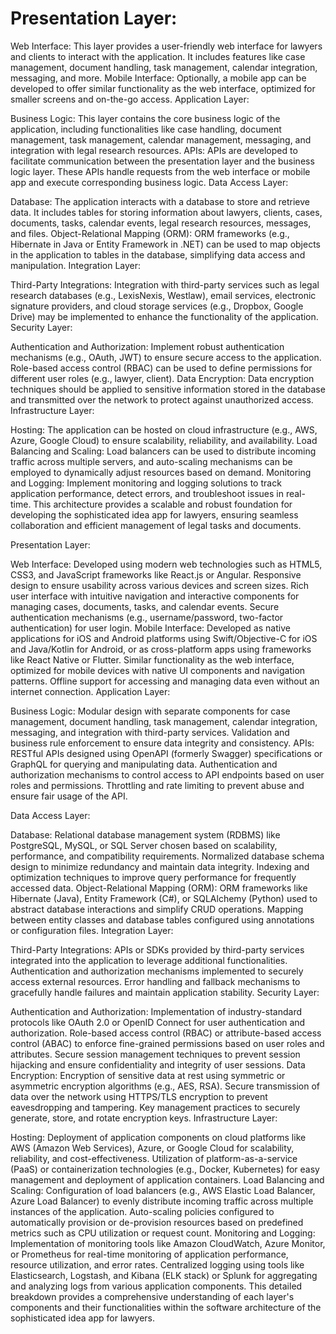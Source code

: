 # Presentation Layer:

Web Interface: This layer provides a user-friendly web interface for lawyers and clients to interact with the
application. It includes features like case management, document handling, task management, calendar integration,
messaging, and more.
Mobile Interface: Optionally, a mobile app can be developed to offer similar functionality as the web interface,
optimized for smaller screens and on-the-go access.
Application Layer:

Business Logic: This layer contains the core business logic of the application, including functionalities like case
handling, document management, task management, calendar management, messaging, and integration with legal research
resources.
APIs: APIs are developed to facilitate communication between the presentation layer and the business logic layer. These
APIs handle requests from the web interface or mobile app and execute corresponding business logic.
Data Access Layer:

Database: The application interacts with a database to store and retrieve data. It includes tables for storing
information about lawyers, clients, cases, documents, tasks, calendar events, legal research resources, messages, and
files.
Object-Relational Mapping (ORM): ORM frameworks (e.g., Hibernate in Java or Entity Framework in .NET) can be used to map
objects in the application to tables in the database, simplifying data access and manipulation.
Integration Layer:

Third-Party Integrations: Integration with third-party services such as legal research databases (e.g., LexisNexis,
Westlaw), email services, electronic signature providers, and cloud storage services (e.g., Dropbox, Google Drive) may
be implemented to enhance the functionality of the application.
Security Layer:

Authentication and Authorization: Implement robust authentication mechanisms (e.g., OAuth, JWT) to ensure secure access
to the application. Role-based access control (RBAC) can be used to define permissions for different user roles (e.g.,
lawyer, client).
Data Encryption: Data encryption techniques should be applied to sensitive information stored in the database and
transmitted over the network to protect against unauthorized access.
Infrastructure Layer:

Hosting: The application can be hosted on cloud infrastructure (e.g., AWS, Azure, Google Cloud) to ensure scalability,
reliability, and availability.
Load Balancing and Scaling: Load balancers can be used to distribute incoming traffic across multiple servers, and
auto-scaling mechanisms can be employed to dynamically adjust resources based on demand.
Monitoring and Logging: Implement monitoring and logging solutions to track application performance, detect errors, and
troubleshoot issues in real-time.
This architecture provides a scalable and robust foundation for developing the sophisticated idea app for lawyers,
ensuring seamless collaboration and efficient management of legal tasks and documents.


Presentation Layer:

Web Interface:
Developed using modern web technologies such as HTML5, CSS3, and JavaScript frameworks like React.js or Angular.
Responsive design to ensure usability across various devices and screen sizes.
Rich user interface with intuitive navigation and interactive components for managing cases, documents, tasks, and
calendar events.
Secure authentication mechanisms (e.g., username/password, two-factor authentication) for user login.
Mobile Interface:
Developed as native applications for iOS and Android platforms using Swift/Objective-C for iOS and Java/Kotlin for
Android, or as cross-platform apps using frameworks like React Native or Flutter.
Similar functionality as the web interface, optimized for mobile devices with native UI components and navigation
patterns.
Offline support for accessing and managing data even without an internet connection.
Application Layer:

Business Logic:
Modular design with separate components for case management, document handling, task management, calendar integration,
messaging, and integration with third-party services.
Validation and business rule enforcement to ensure data integrity and consistency.
APIs:
RESTful APIs designed using OpenAPI (formerly Swagger) specifications or GraphQL for querying and manipulating data.
Authentication and authorization mechanisms to control access to API endpoints based on user roles and permissions.
Throttling and rate limiting to prevent abuse and ensure fair usage of the API.

Data Access Layer:

Database:
Relational database management system (RDBMS) like PostgreSQL, MySQL, or SQL Server chosen based on scalability,
performance, and compatibility requirements.
Normalized database schema design to minimize redundancy and maintain data integrity.
Indexing and optimization techniques to improve query performance for frequently accessed data.
Object-Relational Mapping (ORM):
ORM frameworks like Hibernate (Java), Entity Framework (C#), or SQLAlchemy (Python) used to abstract database
interactions and simplify CRUD operations.
Mapping between entity classes and database tables configured using annotations or configuration files.
Integration Layer:

Third-Party Integrations:
APIs or SDKs provided by third-party services integrated into the application to leverage additional functionalities.
Authentication and authorization mechanisms implemented to securely access external resources.
Error handling and fallback mechanisms to gracefully handle failures and maintain application stability.
Security Layer:

Authentication and Authorization:
Implementation of industry-standard protocols like OAuth 2.0 or OpenID Connect for user authentication and
authorization.
Role-based access control (RBAC) or attribute-based access control (ABAC) to enforce fine-grained permissions based on
user roles and attributes.
Secure session management techniques to prevent session hijacking and ensure confidentiality and integrity of user
sessions.
Data Encryption:
Encryption of sensitive data at rest using symmetric or asymmetric encryption algorithms (e.g., AES, RSA).
Secure transmission of data over the network using HTTPS/TLS encryption to prevent eavesdropping and tampering.
Key management practices to securely generate, store, and rotate encryption keys.
Infrastructure Layer:

Hosting:
Deployment of application components on cloud platforms like AWS (Amazon Web Services), Azure, or Google Cloud for
scalability, reliability, and cost-effectiveness.
Utilization of platform-as-a-service (PaaS) or containerization technologies (e.g., Docker, Kubernetes) for easy
management and deployment of application containers.
Load Balancing and Scaling:
Configuration of load balancers (e.g., AWS Elastic Load Balancer, Azure Load Balancer) to evenly distribute incoming
traffic across multiple instances of the application.
Auto-scaling policies configured to automatically provision or de-provision resources based on predefined metrics such
as CPU utilization or request count.
Monitoring and Logging:
Implementation of monitoring tools like Amazon CloudWatch, Azure Monitor, or Prometheus for real-time monitoring of
application performance, resource utilization, and error rates.
Centralized logging using tools like Elasticsearch, Logstash, and Kibana (ELK stack) or Splunk for aggregating and
analyzing logs from various application components.
This detailed breakdown provides a comprehensive understanding of each layer's components and their functionalities
within the software architecture of the sophisticated idea app for lawyers.

